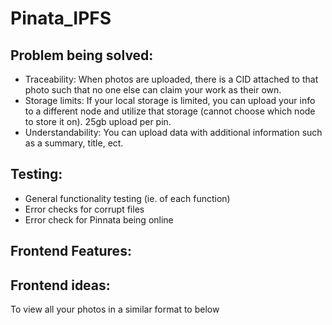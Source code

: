 # Pinata_IPFS

## Problem being solved: 
- Traceability: When photos are uploaded, there is a CID attached to that photo such that no one else can claim your work as their own.
- Storage limits: If your local storage is limited, you can upload your info to a different node and utilize that storage (cannot choose which node to store it on). 25gb upload per pin. 
- Understandability: You can upload data with additional information such as a summary, title, ect. 

## Testing:
- General functionality testing (ie. of each function) 
- Error checks for corrupt files 
- Error check for Pinnata being online 

## Frontend Features:





## Frontend ideas: 
To view all your photos in a similar format to below
